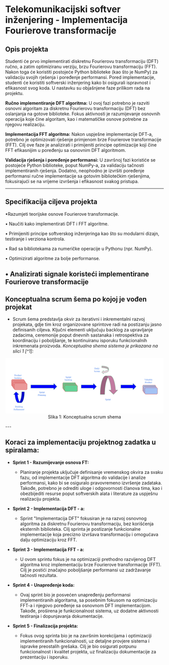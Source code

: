 # Telekomunikacijski softver inženjering  - Implementacija Fourierove transformacije


## Opis projekta

Studenti će prvo implementirati diskretnu Fourierovu transformaciju (DFT)
ručno, a zatim optimiziranu verziju, brzu Fourierovu transformaciju (FFT).
Nakon toga će koristiti postojeće Python biblioteke (kao što je NumPy) za
validaciju svojih rješenja i poređenje performansi. Pored implementacije, studenti će koristiti softverski inženjering kako bi osigurali ispravnost i efikasnost
svog koda. U nastavku su objašnjene faze prilikom rada na projektu.

**Ručno implementiranje DFT algoritma:**
U ovoj fazi potrebno je razviti osnovni algoritam za diskretnu Fourierovu transformaciju (DFT) bez oslanjanja na gotove biblioteke. Fokus aktivnosti je razumijevanje osnovnih operacija koje   čine algoritam, kao i matematičke osnove potrebne za njegovu realizaciju.

**Implementacija FFT algoritma:**
Nakon uspješne implementacije DFT-a, potrebno je optimizovati rješenje primjenom brze Fourierove transformacije (FFT). Cilj ove faze je analizirati i primijeniti principe optimizacije koji čine FFT efikasnijim u poređenju sa osnovnim DFT algoritmom.

**Validacija rješenja i poređenje performansi:**
U završnoj fazi koristiće se postojeće Python biblioteke, poput NumPy-a, za validaciju tačnosti implementiranih rješenja. Dodatno, neophodno je izvršiti poređenje performansi ručne   implementacije sa gotovim bibliotečkim rješenjima, fokusirajući se na vrijeme izvršenja i efikasnost svakog pristupa.

---
## Specifikacija ciljeva projekta

•Razumjeti teorijske osnove Fourierove transformacije.

• Naučiti kako implementirati DFT i FFT algoritme.

• Primijeniti principe softverskog inženjeringa kao što su modularni dizajn,
  testiranje i verziona kontrola.
  
• Rad sa bibliotekama za numeričke operacije u Pythonu (npr. NumPy).

• Optimizirati algoritme za bolje performanse.

• Analizirati signale koristeći implementirane Fourierove transformacije
---
## Konceptualna scrum šema po kojoj je vođen projekat

-  Scrum šema predstavlja okvir za iterativni i inkrementalni razvoj projekata, gdje tim kroz organizovane sprintove radi na postizanju jasno definisanih ciljeva. Ključni elementi uključuju backlog za upravljanje zadacima, ceremonije 
  poput dnevnih sastanaka i retrospektiva za koordinaciju i poboljšanje, te kontinuiranu isporuku funkcionalnih inkremenata proizvoda.
*Konceptualna shema sistema je prikazana na slici 1 [^1]:*

<p align="center">
<img src="Slike/scrum_shema.png"">
<br>
Slika 1: Konceptualna scrum shema 
</p>
---

## Koraci za implementaciju projektnog zadatka u spiralama:

- **Sprint 1 - Razumijevanje osnova FT:**
  - Planiranje projekta uključuje definisanje vremenskog okvira za svaku fazu, od implementacije DFT algoritma do validacije i analize performansi, kako bi se osiguralo pravovremeno izvršenje zadataka. Takođe, potrebno je odrediti uloge i odgovornosti članova tima, kao i obezbijediti resurse poput softverskih alata i literature za uspješnu realizaciju projekta.

- **Sprint 2 - Implementacija DFT - a:**
  - Sprint "Implementacija DFT" fokusiran je na razvoj osnovnog algoritma za diskretnu Fourierovu transformaciju, bez korišćenja eksternih biblioteka. Cilj sprinta je postizanje funkcionalne implementacije koja precizno izvršava transformaciju i omogućava dalju optimizaciju kroz FFT.

- **Sprint 3 - Implementacija FFT - a:**
  - U ovom sprintu fokus je na optimizaciji prethodno razvijenog DFT algoritma kroz implementaciju brze Fourierove transformacije (FFT). Cilj je postići značajno poboljšanje performansi uz zadržavanje tačnosti rezultata.

- **Sprint 4 - Unapređenje koda:**
  - Ovaj sprint bio je posvećen unapređenju performansi implementiranih algoritama, sa posebnim fokusom na optimizaciju FFT-a i njegovo poređenje sa osnovnom DFT implementacijom. Takođe, proširena je funkcionalnost sistema, uz dodatne aktivnosti testiranja i dopunjavanja dokumentacije.

- **Sprint 5 - Finalizacija projekta:**
  - Fokus ovog sprinta bio je na završnim korekcijama i optimizaciji implementiranih funkcionalnosti, uz detaljne provjere sistema i ispravke preostalih grešaka. Cilj je bio osigurati potpunu funkcionalnost i kvalitet projekta, uz finalizaciju dokumentacije za prezentaciju i isporuku.
